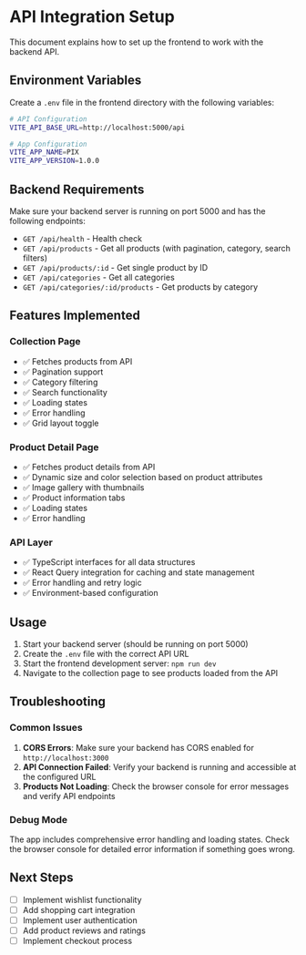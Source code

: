 # API Integration Setup

This document explains how to set up the frontend to work with the backend API.

## Environment Variables

Create a `.env` file in the frontend directory with the following variables:

```bash
# API Configuration
VITE_API_BASE_URL=http://localhost:5000/api

# App Configuration
VITE_APP_NAME=PIX
VITE_APP_VERSION=1.0.0
```

## Backend Requirements

Make sure your backend server is running on port 5000 and has the following endpoints:

- `GET /api/health` - Health check
- `GET /api/products` - Get all products (with pagination, category, search filters)
- `GET /api/products/:id` - Get single product by ID
- `GET /api/categories` - Get all categories
- `GET /api/categories/:id/products` - Get products by category

## Features Implemented

### Collection Page
- ✅ Fetches products from API
- ✅ Pagination support
- ✅ Category filtering
- ✅ Search functionality
- ✅ Loading states
- ✅ Error handling
- ✅ Grid layout toggle

### Product Detail Page
- ✅ Fetches product details from API
- ✅ Dynamic size and color selection based on product attributes
- ✅ Image gallery with thumbnails
- ✅ Product information tabs
- ✅ Loading states
- ✅ Error handling

### API Layer
- ✅ TypeScript interfaces for all data structures
- ✅ React Query integration for caching and state management
- ✅ Error handling and retry logic
- ✅ Environment-based configuration

## Usage

1. Start your backend server (should be running on port 5000)
2. Create the `.env` file with the correct API URL
3. Start the frontend development server: `npm run dev`
4. Navigate to the collection page to see products loaded from the API

## Troubleshooting

### Common Issues

1. **CORS Errors**: Make sure your backend has CORS enabled for `http://localhost:3000`
2. **API Connection Failed**: Verify your backend is running and accessible at the configured URL
3. **Products Not Loading**: Check the browser console for error messages and verify API endpoints

### Debug Mode

The app includes comprehensive error handling and loading states. Check the browser console for detailed error information if something goes wrong.

## Next Steps

- [ ] Implement wishlist functionality
- [ ] Add shopping cart integration
- [ ] Implement user authentication
- [ ] Add product reviews and ratings
- [ ] Implement checkout process
